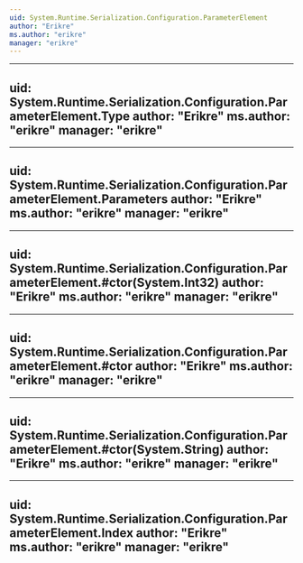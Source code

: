 ```yaml
---
uid: System.Runtime.Serialization.Configuration.ParameterElement
author: "Erikre"
ms.author: "erikre"
manager: "erikre"
---
```


---
uid: System.Runtime.Serialization.Configuration.ParameterElement.Type
author: "Erikre"
ms.author: "erikre"
manager: "erikre"
---

---
uid: System.Runtime.Serialization.Configuration.ParameterElement.Parameters
author: "Erikre"
ms.author: "erikre"
manager: "erikre"
---

---
uid: System.Runtime.Serialization.Configuration.ParameterElement.#ctor(System.Int32)
author: "Erikre"
ms.author: "erikre"
manager: "erikre"
---

---
uid: System.Runtime.Serialization.Configuration.ParameterElement.#ctor
author: "Erikre"
ms.author: "erikre"
manager: "erikre"
---

---
uid: System.Runtime.Serialization.Configuration.ParameterElement.#ctor(System.String)
author: "Erikre"
ms.author: "erikre"
manager: "erikre"
---

---
uid: System.Runtime.Serialization.Configuration.ParameterElement.Index
author: "Erikre"
ms.author: "erikre"
manager: "erikre"
---

